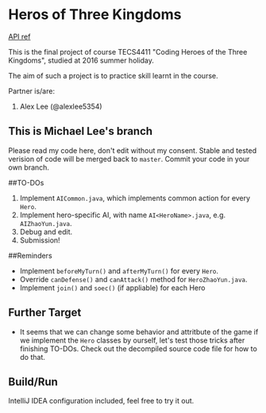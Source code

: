 # Heros of Three Kingdoms
[API ref](http://www.comp.hkbu.edu.hk/~mandel/kingdom/)

This is the final project of course TECS4411 "Coding Heroes of the Three Kingdoms", studied at 2016 summer holiday.

The aim of such a project is to practice skill learnt in the course.

Partner is/are: 

1. Alex Lee (@alexlee5354)

## This is Michael Lee's branch
Please read my code here, don't edit without my consent.
Stable and tested verision of code will be merged back to `master`.
Commit your code in your own branch.

##TO-DOs
1. Implement `AICommon.java`, which implements common action for every `Hero`.
2. Implement hero-specific AI, with name `AI<HeroName>.java`, e.g. `AIZhaoYun.java`.
3. Debug and edit.
4. Submission!

##Reminders
* Implement `beforeMyTurn()` and `afterMyTurn()` for every `Hero`.
* Override `canDefense()` and `canAttack()` method for `HeroZhaoYun.java`.
* Implement `join()` and `soec()` (if appliable) for each Hero

## Further Target
* It seems that we can change some behavior and attritbute of the game if we implement the `Hero` classes by ourself, let's test those tricks after finishing TO-DOs. Check out the decompiled source code file for how to do that.

## Build/Run
IntelliJ IDEA configuration included, feel free to try it out.